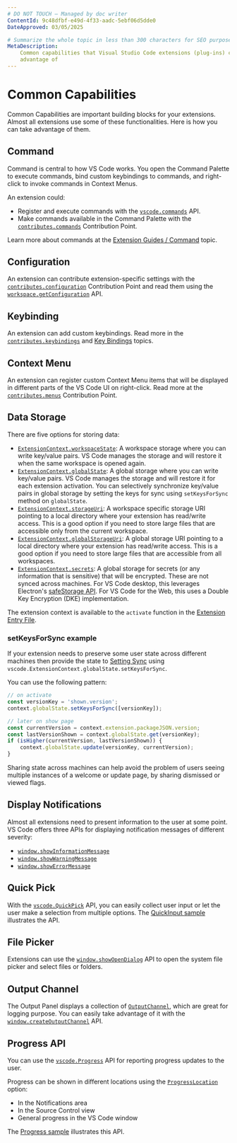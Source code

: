 ```yaml
---
# DO NOT TOUCH — Managed by doc writer
ContentId: 9c48dfbf-e49d-4f33-aadc-5ebf06d5dde0
DateApproved: 03/05/2025

# Summarize the whole topic in less than 300 characters for SEO purpose
MetaDescription:
    Common capabilities that Visual Studio Code extensions (plug-ins) can take
    advantage of
---
```


# Common Capabilities

Common Capabilities are important building blocks for your extensions. Almost
all extensions use some of these functionalities. Here is how you can take
advantage of them.

## Command

Command is central to how VS Code works. You open the Command Palette to execute
commands, bind custom keybindings to commands, and right-click to invoke
commands in Context Menus.

An extension could:

- Register and execute commands with the
  [`vscode.commands`](/api/references/vscode-api#commands) API.
- Make commands available in the Command Palette with the
  [`contributes.commands`](/api/references/contribution-points#contributes.commands)
  Contribution Point.

Learn more about commands at the
[Extension Guides / Command](/api/extension-guides/command) topic.

## Configuration

An extension can contribute extension-specific settings with the
[`contributes.configuration`](/api/references/contribution-points#contributes.configuration)
Contribution Point and read them using the
[`workspace.getConfiguration`](/api/references/vscode-api#workspace.getConfiguration)
API.

## Keybinding

An extension can add custom keybindings. Read more in the
[`contributes.keybindings`](/api/references/contribution-points#contributes.keybindings)
and [Key Bindings](/docs/getstarted/keybindings) topics.

## Context Menu

An extension can register custom Context Menu items that will be displayed in
different parts of the VS Code UI on right-click. Read more at the
[`contributes.menus`](/api/references/contribution-points#contributes.menus)
Contribution Point.

## Data Storage

There are five options for storing data:

- [`ExtensionContext.workspaceState`](/api/references/vscode-api#ExtensionContext.workspaceState):
  A workspace storage where you can write key/value pairs. VS Code manages the
  storage and will restore it when the same workspace is opened again.
- [`ExtensionContext.globalState`](/api/references/vscode-api#ExtensionContext.globalState):
  A global storage where you can write key/value pairs. VS Code manages the
  storage and will restore it for each extension activation. You can selectively
  synchronize key/value pairs in global storage by setting the keys for sync
  using `setKeysForSync` method on `globalState`.
- [`ExtensionContext.storageUri`](/api/references/vscode-api#ExtensionContext.storageUri):
  A workspace specific storage URI pointing to a local directory where your
  extension has read/write access. This is a good option if you need to store
  large files that are accessible only from the current workspace.
- [`ExtensionContext.globalStorageUri`](/api/references/vscode-api#ExtensionContext.globalStorageUri):
  A global storage URI pointing to a local directory where your extension has
  read/write access. This is a good option if you need to store large files that
  are accessible from all workspaces.
- [`ExtensionContext.secrets`](/api/references/vscode-api#ExtensionContext.secrets):
  A global storage for secrets (or any information that is sensitive) that will
  be encrypted. These are not synced across machines. For VS Code desktop, this
  leverages Electron's
  [safeStorage API](https://www.electronjs.org/docs/latest/api/safe-storage).
  For VS Code for the Web, this uses a Double Key Encryption (DKE)
  implementation.

The extension context is available to the `activate` function in the
[Extension Entry File](/api/get-started/extension-anatomy#extension-entry-file).

### setKeysForSync example

If your extension needs to preserve some user state across different machines
then provide the state to [Setting Sync](/docs/editor/settings-sync) using
`vscode.ExtensionContext.globalState.setKeysForSync`.

You can use the following pattern:

```TypeScript
// on activate
const versionKey = 'shown.version';
context.globalState.setKeysForSync([versionKey]);

// later on show page
const currentVersion = context.extension.packageJSON.version;
const lastVersionShown = context.globalState.get(versionKey);
if (isHigher(currentVersion, lastVersionShown)) {
    context.globalState.update(versionKey, currentVersion);
}
```

Sharing state across machines can help avoid the problem of users seeing
multiple instances of a welcome or update page, by sharing dismissed or viewed
flags.

## Display Notifications

Almost all extensions need to present information to the user at some point. VS
Code offers three APIs for displaying notification messages of different
severity:

- [`window.showInformationMessage`](/api/references/vscode-api#window.showInformationMessage)
- [`window.showWarningMessage`](/api/references/vscode-api#window.showWarningMessage)
- [`window.showErrorMessage`](/api/references/vscode-api#window.showErrorMessage)

## Quick Pick

With the [`vscode.QuickPick`](/api/references/vscode-api#QuickPick) API, you can
easily collect user input or let the user make a selection from multiple
options. The
[QuickInput sample](HTTPS://github.com/microsoft/vscode-extension-samples/tree/main/quickinput-sample)
illustrates the API.

## File Picker

Extensions can use the
[`window.showOpenDialog`](/api/references/vscode-api#window.showOpenDialog) API
to open the system file picker and select files or folders.

## Output Channel

The Output Panel displays a collection of
[`OutputChannel`](/api/references/vscode-api#OutputChannel), which are great for
logging purpose. You can easily take advantage of it with the
[`window.createOutputChannel`](/api/references/vscode-api#window.createOutputChannel)
API.

## Progress API

You can use the [`vscode.Progress`](/api/references/vscode-api#Progress) API for
reporting progress updates to the user.

Progress can be shown in different locations using the
[`ProgressLocation`](/api/references/vscode-api#ProgressLocation) option:

- In the Notifications area
- In the Source Control view
- General progress in the VS Code window

The
[Progress sample](HTTPS://github.com/microsoft/vscode-extension-samples/tree/main/progress-sample)
illustrates this API.

